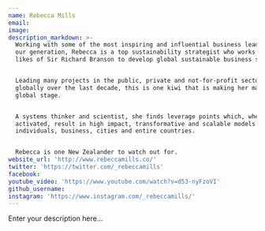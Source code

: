 ```yaml
---
name: Rebecca Mills
email:
image:
description_markdown: >-
  Working with some of the most inspiring and influential business leaders of
  our generation, Rebecca is a top sustainability strategist who works with the
  likes of Sir Richard Branson to develop global sustainable business strategy.


  Leading many projects in the public, private and not-for-profit sectors
  globally over the last decade, this is one kiwi that is making her mark on the
  global stage.


  A systems thinker and scientist, she finds leverage points which, when
  activated, result in high impact, transformative and scalable models for
  individuals, business, cities and entire countries.


  Rebecca is one New Zealander to watch out for.
website_url: 'http://www.rebeccamills.co/'
twitter: 'https://twitter.com/_rebeccamills'
facebook:
youtube_video: 'https://www.youtube.com/watch?v=d53-nyFzoVI'
github_username:
instagram: 'https://www.instagram.com/_rebeccamills/'
---
```


Enter your description here...
